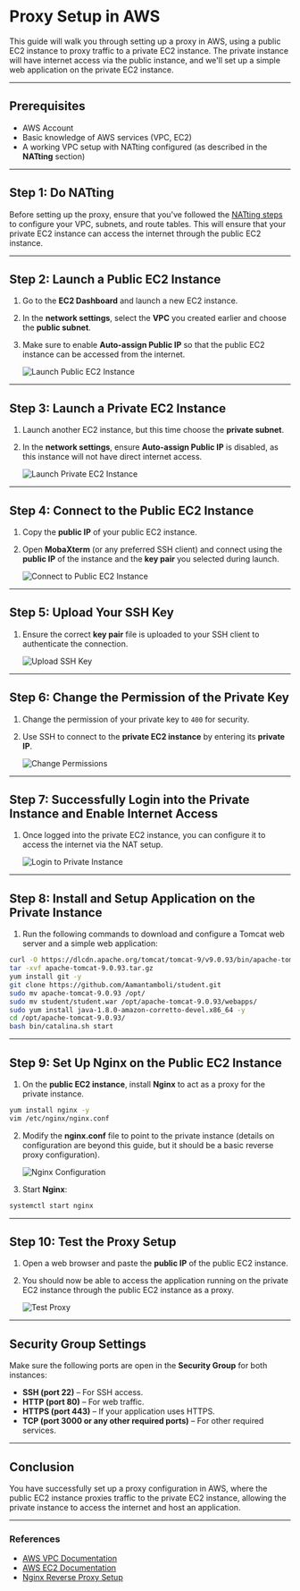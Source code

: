 # Proxy Setup in AWS

This guide will walk you through setting up a proxy in AWS, using a public EC2 instance to proxy traffic to a private EC2 instance. The private instance will have internet access via the public instance, and we'll set up a simple web application on the private EC2 instance.

---

## Prerequisites

- AWS Account
- Basic knowledge of AWS services (VPC, EC2)
- A working VPC setup with NATting configured (as described in the **NATting** section)

---

## Step 1: Do NATting

Before setting up the proxy, ensure that you've followed the [NATting steps](#natting) to configure your VPC, subnets, and route tables. This will ensure that your private EC2 instance can access the internet through the public EC2 instance.

---

## Step 2: Launch a Public EC2 Instance

1. Go to the **EC2 Dashboard** and launch a new EC2 instance.
2. In the **network settings**, select the **VPC** you created earlier and choose the **public subnet**.
3. Make sure to enable **Auto-assign Public IP** so that the public EC2 instance can be accessed from the internet.

   ![Launch Public EC2 Instance](https://github.com/user-attachments/assets/a9bf12bd-3d8a-4e36-ae97-c50bef90e526)

---

## Step 3: Launch a Private EC2 Instance

1. Launch another EC2 instance, but this time choose the **private subnet**.
2. In the **network settings**, ensure **Auto-assign Public IP** is disabled, as this instance will not have direct internet access.

   ![Launch Private EC2 Instance](https://github.com/user-attachments/assets/9a90ecb8-d466-414d-aced-6f2045f4e3f1)

---

## Step 4: Connect to the Public EC2 Instance

1. Copy the **public IP** of your public EC2 instance.
2. Open **MobaXterm** (or any preferred SSH client) and connect using the **public IP** of the instance and the **key pair** you selected during launch.

   ![Connect to Public EC2 Instance](https://github.com/user-attachments/assets/a65397bc-b84e-4f7b-9c3b-c93cc133c165)

---

## Step 5: Upload Your SSH Key

1. Ensure the correct **key pair** file is uploaded to your SSH client to authenticate the connection.

   ![Upload SSH Key](https://github.com/user-attachments/assets/9f0f0083-69b6-45a8-b784-c5d2e9530c04)

---

## Step 6: Change the Permission of the Private Key

1. Change the permission of your private key to `400` for security.

2. Use SSH to connect to the **private EC2 instance** by entering its **private IP**.

   ![Change Permissions](https://github.com/user-attachments/assets/be083ceb-e801-4b69-94fe-d97b30716701)

---

## Step 7: Successfully Login into the Private Instance and Enable Internet Access

1. Once logged into the private EC2 instance, you can configure it to access the internet via the NAT setup.

   ![Login to Private Instance](https://github.com/user-attachments/assets/ea20b781-0de8-437a-a4c1-5439294085f7)

---

## Step 8: Install and Setup Application on the Private Instance

1. Run the following commands to download and configure a Tomcat web server and a simple web application:

```bash
curl -O https://dlcdn.apache.org/tomcat/tomcat-9/v9.0.93/bin/apache-tomcat-9.0.93.tar.gz
tar -xvf apache-tomcat-9.0.93.tar.gz
yum install git -y
git clone https://github.com/Aamantamboli/student.git
sudo mv apache-tomcat-9.0.93 /opt/
sudo mv student/student.war /opt/apache-tomcat-9.0.93/webapps/
sudo yum install java-1.8.0-amazon-corretto-devel.x86_64 -y
cd /opt/apache-tomcat-9.0.93/
bash bin/catalina.sh start
```

---

## Step 9: Set Up Nginx on the Public EC2 Instance

1. On the **public EC2 instance**, install **Nginx** to act as a proxy for the private instance.

```bash
yum install nginx -y
vim /etc/nginx/nginx.conf
```

2. Modify the **nginx.conf** file to point to the private instance (details on configuration are beyond this guide, but it should be a basic reverse proxy configuration).

   ![Nginx Configuration](https://github.com/user-attachments/assets/81f07963-8b3f-4538-bcda-8ca42fae6b1e)

3. Start **Nginx**:

```bash
systemctl start nginx
```

---

## Step 10: Test the Proxy Setup

1. Open a web browser and paste the **public IP** of the public EC2 instance.
2. You should now be able to access the application running on the private EC2 instance through the public EC2 instance as a proxy.

   ![Test Proxy](https://github.com/user-attachments/assets/f79959b3-e4b8-4909-9bc6-aa62c3a9f789)

---

## Security Group Settings

Make sure the following ports are open in the **Security Group** for both instances:

- **SSH (port 22)** – For SSH access.
- **HTTP (port 80)** – For web traffic.
- **HTTPS (port 443)** – If your application uses HTTPS.
- **TCP (port 3000 or any other required ports)** – For other required services.

---

## Conclusion

You have successfully set up a proxy configuration in AWS, where the public EC2 instance proxies traffic to the private EC2 instance, allowing the private instance to access the internet and host an application.

---

### References
- [AWS VPC Documentation](https://docs.aws.amazon.com/vpc/latest/userguide/)
- [AWS EC2 Documentation](https://docs.aws.amazon.com/ec2/)
- [Nginx Reverse Proxy Setup](https://www.nginx.com/resources/wiki/start/)
```
